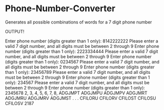 # Phone-Number-Converter
Generates all possible combinations of words for a 7 digit phone number

OUTPUT!

Enter phone number (digits greater than 1 only): 8142222222
Please enter a valid 7 digit number, and all digits must be between 2 through 9
Enter phone number (digits greater than 1 only): 2223334444
Please enter a valid 7 digit number, and all digits must be between 2 through 9
Enter phone number (digits greater than 1 only): 0234567
Please enter a valid 7 digit number, and all digits must be between 2 through 9
Enter phone number (digits greater than 1 only): 23456789
Please enter a valid 7 digit number, and all digits must be between 2 through 9
Enter phone number (digits greater than 1 only): 234567
Please enter a valid 7 digit number, and all digits must be between 2 through 9
Enter phone number (digits greater than 1 only): 2345678
2, 3, 4, 5, 6, 7, 8, ADGJMPT
ADGJMPU
ADGJMPV
ADGJMRT
ADGJMRU
ADGJMRV
ADGJMST
.
.
.
CFILORU
CFILORV
CFILOST
CFILOSU
CFILOSV
2187
